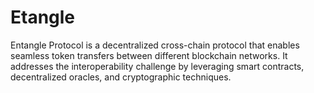 # Etangle
Entangle Protocol is a decentralized cross-chain protocol that enables seamless token transfers between different blockchain networks. It addresses the interoperability challenge by leveraging smart contracts, decentralized oracles, and cryptographic techniques.
